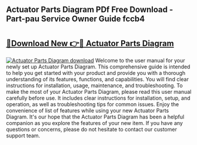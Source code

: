 ## Actuator Parts Diagram PDf Free Download - Part-pau Service Owner Guide fccb4

# <h2><a href="http://dfsv4h.blite.top/?on=Actuator+Parts+Diagram">🔗Download New 👉🔴 Actuator Parts Diagram</a></h2>

[![Actuator Parts Diagram download](https://i.imgur.com/lujVjoI.png)](http://dfsv4h.blite.top/?on=Actuator+Parts+Diagram)
Welcome to the user manual for your newly set up Actuator Parts Diagram. This comprehensive guide is intended to help you get started with your product and provide you with a thorough understanding of its features, functions, and capabilities. You will find clear instructions for installation, usage, maintenance, and troubleshooting. To make the most of your Actuator Parts Diagram, please read this user manual carefully before use. It includes clear instructions for installation, setup, and operation, as well as troubleshooting tips for common issues. Enjoy the convenience of list of features while using your new Actuator Parts Diagram. It's our hope that the Actuator Parts Diagram has been a helpful companion as you explore the features of your new item. If you have any questions or concerns, please do not hesitate to contact our customer support team.
